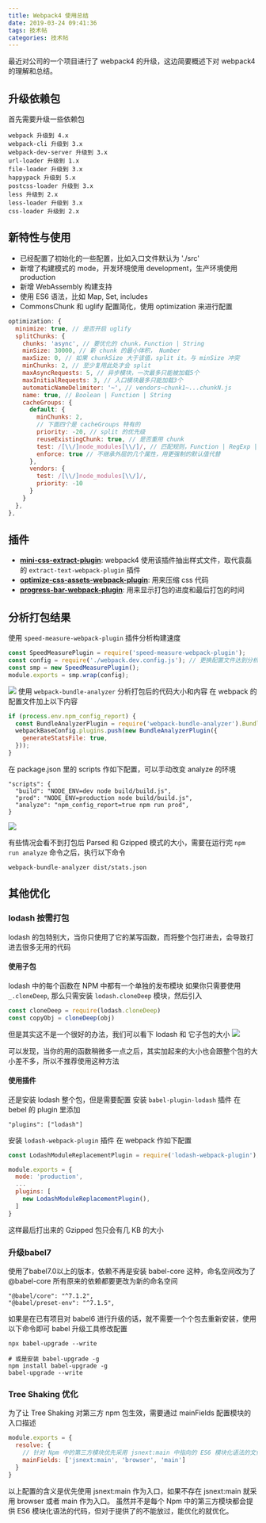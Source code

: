 ```yaml
---
title: Webpack4 使用总结
date: 2019-03-24 09:41:36
tags: 技术帖
categories: 技术帖
---
```


最近对公司的一个项目进行了 webpack4 的升级，这边简要概述下对 webpack4 的理解和总结。

## 升级依赖包
首先需要升级一些依赖包
```
webpack 升级到 4.x
webpack-cli 升级到 3.x
webpack-dev-server 升级到 3.x
url-loader 升级到 1.x
file-loader 升级到 3.x
happypack 升级到 5.x
postcss-loader 升级到 3.x
less 升级到 2.x
less-loader 升级到 3.x
css-loader 升级到 2.x
```

<!-- more -->

## 新特性与使用
- 已经配置了初始化的一些配置，比如入口文件默认为 './src'
- 新增了构建模式的 mode，开发环境使用 development，生产环境使用 production
- 新增 WebAssembly 构建支持
- 使用 ES6 语法，比如 Map, Set, includes
- CommonsChunk 和 uglify 配置简化，使用 optimization 来进行配置
```javascript
optimization: {
  minimize: true, // 是否开启 uglify
  splitChunks: {
    chunks: 'async', // 要优化的 chunk，Function | String
    minSize: 30000, // 新 chunk 的最小体积， Number
    maxSize: 0, // 如果 chunkSize 大于该值，split it。与 minSize 冲突
    minChunks: 2, // 至少复用此处才会 split
    maxAsyncRequests: 5, // 异步模块，一次最多只能被加载5个
    maxInitialRequests: 3, // 入口模块最多只能加载3个
    automaticNameDelimiter: '~', // vendors~chunk1~...chunkN.js
    name: true, // Boolean | Function | String
    cacheGroups: {
      default: {
        minChunks: 2,
        // 下面四个是 cacheGroups 特有的
        priority: -20, // split 的优先级
        reuseExistingChunk: true, // 是否重用 chunk
        test: /[\\/]node_modules[\\/]/, // 匹配规则，Function | RegExp | String
        enforce: true // 不继承外层的几个属性，用更强制的默认值代替
      },
      vendors: {
        test: /[\\/]node_modules[\\/]/,
        priority: -10
      }
    }
  },
},
```
## 插件
- **[mini-css-extract-plugin](https://github.com/webpack-contrib/mini-css-extract-plugin)**: webpack4 使用该插件抽出样式文件，取代袁磊的 `extract-text-webpack-plugin` 插件
- **[optimize-css-assets-webpack-plugin](https://github.com/NMFR/optimize-css-assets-webpack-plugin)**: 用来压缩 css 代码
- **[progress-bar-webpack-plugin](https://github.com/clessg/progress-bar-webpack-plugin)**: 用来显示打包的进度和最后打包的时间

## 分析打包结果
使用 `speed-measure-webpack-plugin` 插件分析构建速度
```javascript
const SpeedMeasurePlugin = require('speed-measure-webpack-plugin');
const config = require('./webpack.dev.config.js'); // 更换配置文件达到分析不同环境的打包时间
const smp = new SpeedMeasurePlugin();
module.exports = smp.wrap(config);
```
![](https://i.loli.net/2019/03/23/5c962e1314337.png)
使用 `webpack-bundle-analyzer` 分析打包后的代码大小和内容
在 webpack 的配置文件加上以下内容
```javascript
if (process.env.npm_config_report) {
  const BundleAnalyzerPlugin = require('webpack-bundle-analyzer').BundleAnalyzerPlugin;
  webpackBaseConfig.plugins.push(new BundleAnalyzerPlugin({
    generateStatsFile: true,
  }));
}
```

在 package.json 里的 scripts 作如下配置，可以手动改变 analyze 的环境
```shell
"scripts": {
  "build": "NODE_ENV=dev node build/build.js",
  "prod": "NODE_ENV=production node build/build.js",
  "analyze": "npm_config_report=true npm run prod",
}
```
![](https://i.loli.net/2019/03/23/5c962e14c2987.png)

有些情况会看不到打包后 Parsed 和 Gzipped 模式的大小，需要在运行完 `npm run analyze` 命令之后，执行以下命令
```
webpack-bundle-analyzer dist/stats.json
```

## 其他优化
### lodash 按需打包
lodash 的包特别大，当你只使用了它的某写函数，而将整个包打进去，会导致打进去很多无用的代码

#### 使用子包
lodash 中的每个函数在 NPM 中都有一个单独的发布模块
如果你只需要使用 `_.cloneDeep`, 那么只需安装 `lodash.cloneDeep` 模块，然后引入
```javascript
const cloneDeep = require(lodash.cloneDeep)
const copyObj = cloneDeep(obj)
```

但是其实这不是一个很好的办法，我们可以看下 lodash 和 它子包的大小
![](https://i.loli.net/2019/03/24/5c96f8008844b.png)

可以发现，当你的用的函数稍微多一点之后，其实加起来的大小也会跟整个包的大小差不多，所以不推荐使用这种方法

#### 使用插件
还是安装 lodash 整个包，但是需要配置
安装 `babel-plugin-lodash` 插件
在 bebel 的 plugin 里添加
```
"plugins": ["lodash"]
```
安装 `lodash-webpack-plugin` 插件
在 webpack 作如下配置
```javascript
const LodashModuleReplacementPlugin = require('lodash-webpack-plugin');

module.exports = {
  mode: 'production',
  ...
  plugins: [
    new LodashModuleReplacementPlugin(),
  ]
}
```
这样最后打出来的 Gzipped 包只会有几 KB 的大小

### 升级babel7
使用了babel7.0以上的版本，依赖不再是安装 babel-core 这种，命名空间改为了 @babel-core
所有原来的依赖都要更改为新的命名空间
```
"@babel/core": "^7.1.2",
"@babel/preset-env": "^7.1.5",
```

如果是在已有项目对 babel6 进行升级的话，就不需要一个个包去重新安装，使用以下命令即可
babel 升级工具修改配置
```
npx babel-upgrade --write

# 或是安装 babel-upgrade -g
npm install babel-upgrade -g
babel-upgrade --write
```

### Tree Shaking 优化
为了让 Tree Shaking 对第三方 npm 包生效，需要通过 mainFields 配置模块的入口描述
```javascript
module.exports = {
  resolve: {
    // 针对 Npm 中的第三方模块优先采用 jsnext:main 中指向的 ES6 模块化语法的文件
    mainFields: ['jsnext:main', 'browser', 'main']
  }
}
```
以上配置的含义是优先使用 jsnext:main 作为入口，如果不存在 jsnext:main 就采用 browser 或者 main 作为入口。 虽然并不是每个 Npm 中的第三方模块都会提供 ES6 模块化语法的代码，但对于提供了的不能放过，能优化的就优化。